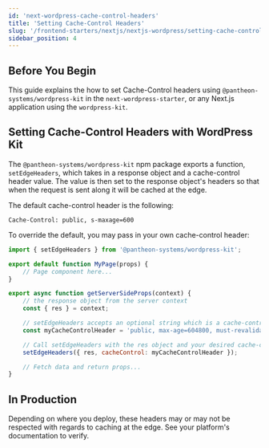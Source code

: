 ```yaml
---
id: 'next-wordpress-cache-control-headers'
title: 'Setting Cache-Control Headers'
slug: '/frontend-starters/nextjs/nextjs-wordpress/setting-cache-control-headers'
sidebar_position: 4
---
```


## Before You Begin

This guide explains the how to set Cache-Control headers using
`@pantheon-systems/wordpress-kit` in the `next-wordpress-starter`, or any
Next.js application using the `wordpress-kit`.

## Setting Cache-Control Headers with WordPress Kit

The `@pantheon-systems/wordpress-kit` npm package exports a function,
`setEdgeHeaders`, which takes in a response object and a cache-control header
value. The value is then set to the response object's headers so that when the
request is sent along it will be cached at the edge.

The default cache-control header is the following:

```http
Cache-Control: public, s-maxage=600
```

To override the default, you may pass in your own cache-control header:

```jsx title=pages/example/index.js
import { setEdgeHeaders } from '@pantheon-systems/wordpress-kit';

export default function MyPage(props) {
	// Page component here...
}

export async function getServerSideProps(context) {
	// the response object from the server context
	const { res } = context;

	// setEdgeHeaders accepts an optional string which is a cache-control header
	const myCacheControlHeader = 'public, max-age=604800, must-revalidate';

	// Call setEdgeHeaders with the res object and your desired cache-control header
	setEdgeHeaders({ res, cacheControl: myCacheControlHeader });

	// Fetch data and return props...
}
```

## In Production

Depending on where you deploy, these headers may or may not be respected with
regards to caching at the edge. See your platform's documentation to verify.
